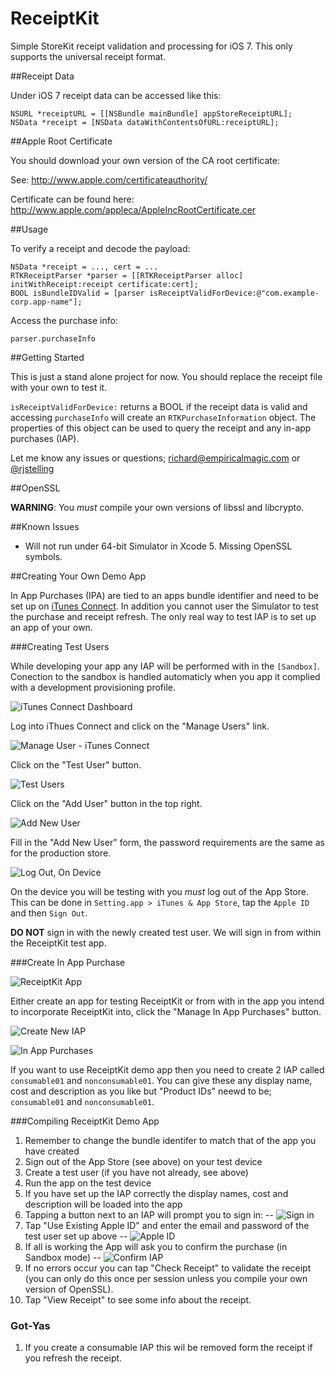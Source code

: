 ReceiptKit
==========

Simple StoreKit receipt validation and processing for iOS 7. This only supports the universal receipt format.

##Receipt Data

Under iOS 7 receipt data can be accessed like this:

    NSURL *receiptURL = [[NSBundle mainBundle] appStoreReceiptURL];
    NSData *receipt = [NSData dataWithContentsOfURL:receiptURL];

##Apple Root Certificate

You should download your own version of the CA root certificate:

See: http://www.apple.com/certificateauthority/

Certificate can be found here: http://www.apple.com/appleca/AppleIncRootCertificate.cer

##Usage

To verify a receipt and decode the payload:

    NSData *receipt = ..., cert = ...
    RTKReceiptParser *parser = [[RTKReceiptParser alloc] initWithReceipt:receipt certificate:cert];
    BOOL isBundleIDValid = [parser isReceiptValidForDevice:@"com.example-corp.app-name"];

Access the purchase info:

    parser.purchaseInfo

##Getting Started

This is just a stand alone project for now. You should replace the receipt file with your own to test it. 

`isReceiptValidForDevice:` returns a BOOL if the receipt data is valid and accessing `purchaseInfo` will create an `RTKPurchaseInformation` object.
The properties of this object can be used to query the receipt and any in-app purchases (IAP).

Let me know any issues or questions; richard@empiricalmagic.com or [@rjstelling](http://twitter.com/rjstelling)

##OpenSSL

**WARNING**: You _must_ compile your own versions of libssl and libcrypto. 

##Known Issues

- Will not run under 64-bit Simulator in Xcode 5. Missing OpenSSL symbols. 

##Creating Your Own Demo App

In App Purchases (IPA) are tied to an apps bundle identifier and need to be set up on [iTunes Connect](https://itunesconnect.apple.com). In addition you cannot user the Simulator to test the purchase and receipt refresh. The only real way to test IAP is to set up an app of your own. 

###Creating Test Users

While developing your app any IAP will be performed with in the `[Sandbox]`. Conection to the sandbox is handled automaticly when you app it complied with a development provisioning profile. 

![iTunes Connect Dashboard](/docs/itunes-dash.png)

Log into iThues Connect and click on the "Manage Users" link.

![Manage User - iTunes Connect](/docs/itunes-test-user.png)

Click on the "Test User" button.

![Test Users](/docs/itunes-add-user.png)

Click on the "Add User" button in the top right.

![Add New User](/docs/add-new-user.png)

Fill in the "Add New User" form, the password requirements are the same as for the production store.

![Log Out, On Device](/docs/log-out-on-device.png)

On the device you will be testing with you _must_ log out of the App Store. This can be done in `Setting.app > iTunes & App Store`, tap the `Apple ID` and then `Sign Out`.

**DO NOT** sign in with the newly created test user. We will sign in from within the ReceiptKit test app.

###Create In App Purchase

![ReceiptKit App](/docs/ReceiptKit.png)

Either create an app for testing ReceiptKit or from with in the app you intend to incorporate ReceiptKit into, click the "Manage In App Purchases" button.

![Create New IAP](/docs/create-new.png)

![In App Purchases](/docs/iap.png)

If you want to use ReceiptKit demo app then you need to create 2 IAP called `consumable01` and `nonconsumable01`. You can give these any display name, cost and description as you like but "Product IDs" neewd to be; `consumable01` and `nonconsumable01`.

###Compiling ReceiptKit Demo App

1. Remember to change the bundle identifer to match that of the app you have created
2. Sign out of the App Store (see above) on your test device
3. Create a test user (if you have not already, see above)
4. Run the app on the test device
5. If you have set up the IAP correctly the display names, cost and description will be loaded into the app
6. Tapping a button next to an IAP will prompt you to sign in:
-- ![Sign in](/docs/sign-in.png)
7. Tap "Use Existing Apple ID" and enter the email and password of the test user set up above
-- ![Apple ID](/docs/apple-id.png)
8. If all is working the App will ask you to confirm the purchase (in Sandbox mode)
-- ![Confirm IAP](/docs/confirm-purchase.png)
9. If no errors occur you can tap "Check Receipt" to validate the receipt (you can only do this once per session unless you compile your own version of OpenSSL).
10. Tap "View Receipt" to see some info about the receipt.

### Got-Yas

1. If you create a consumable IAP this wil be removed form the receipt if you refresh the receipt. 